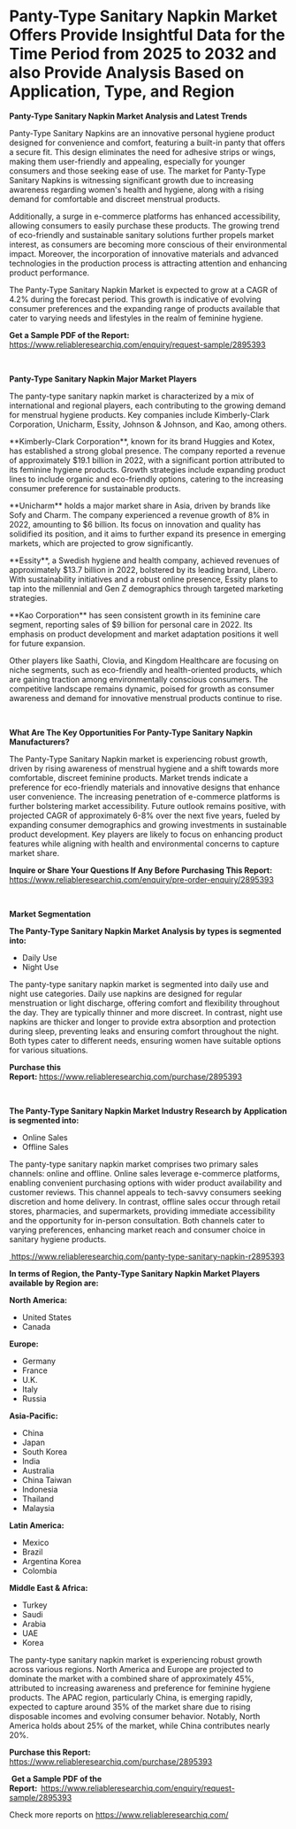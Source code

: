 <p><h1>Panty-Type Sanitary Napkin Market Offers Provide Insightful Data for the Time Period from 2025 to 2032 and also Provide Analysis Based on Application, Type, and Region</h1></p><p><strong>Panty-Type Sanitary Napkin Market Analysis and Latest Trends</strong></p>
<p><p>Panty-Type Sanitary Napkins are an innovative personal hygiene product designed for convenience and comfort, featuring a built-in panty that offers a secure fit. This design eliminates the need for adhesive strips or wings, making them user-friendly and appealing, especially for younger consumers and those seeking ease of use. The market for Panty-Type Sanitary Napkins is witnessing significant growth due to increasing awareness regarding women's health and hygiene, along with a rising demand for comfortable and discreet menstrual products.</p><p>Additionally, a surge in e-commerce platforms has enhanced accessibility, allowing consumers to easily purchase these products. The growing trend of eco-friendly and sustainable sanitary solutions further propels market interest, as consumers are becoming more conscious of their environmental impact. Moreover, the incorporation of innovative materials and advanced technologies in the production process is attracting attention and enhancing product performance.</p><p>The Panty-Type Sanitary Napkin Market is expected to grow at a CAGR of 4.2% during the forecast period. This growth is indicative of evolving consumer preferences and the expanding range of products available that cater to varying needs and lifestyles in the realm of feminine hygiene.</p></p>
<p><strong>Get a Sample PDF of the Report:&nbsp;</strong> <a href="https://www.reliableresearchiq.com/enquiry/request-sample/2895393?utm_campaign=3279&utm_medium=2&utm_source=Github&utm_content=ia&utm_term=15032025&utm_id=panty-type-sanitary-napkin">https://www.reliableresearchiq.com/enquiry/request-sample/2895393</a></p>
<p>&nbsp;</p>
<p><strong>Panty-Type Sanitary Napkin Major Market Players</strong></p>
<p><p>The panty-type sanitary napkin market is characterized by a mix of international and regional players, each contributing to the growing demand for menstrual hygiene products. Key companies include Kimberly-Clark Corporation, Unicharm, Essity, Johnson & Johnson, and Kao, among others. </p><p>**Kimberly-Clark Corporation**, known for its brand Huggies and Kotex, has established a strong global presence. The company reported a revenue of approximately $19.1 billion in 2022, with a significant portion attributed to its feminine hygiene products. Growth strategies include expanding product lines to include organic and eco-friendly options, catering to the increasing consumer preference for sustainable products.</p><p>**Unicharm** holds a major market share in Asia, driven by brands like Sofy and Charm. The company experienced a revenue growth of 8% in 2022, amounting to $6 billion. Its focus on innovation and quality has solidified its position, and it aims to further expand its presence in emerging markets, which are projected to grow significantly.</p><p>**Essity**, a Swedish hygiene and health company, achieved revenues of approximately $13.7 billion in 2022, bolstered by its leading brand, Libero. With sustainability initiatives and a robust online presence, Essity plans to tap into the millennial and Gen Z demographics through targeted marketing strategies.</p><p>**Kao Corporation** has seen consistent growth in its feminine care segment, reporting sales of $9 billion for personal care in 2022. Its emphasis on product development and market adaptation positions it well for future expansion.</p><p>Other players like Saathi, Clovia, and Kingdom Healthcare are focusing on niche segments, such as eco-friendly and health-oriented products, which are gaining traction among environmentally conscious consumers. The competitive landscape remains dynamic, poised for growth as consumer awareness and demand for innovative menstrual products continue to rise.</p></p>
<p>&nbsp;</p>
<p><strong>What Are The Key Opportunities For Panty-Type Sanitary Napkin Manufacturers?</strong></p>
<p><p>The Panty-Type Sanitary Napkin market is experiencing robust growth, driven by rising awareness of menstrual hygiene and a shift towards more comfortable, discreet feminine products. Market trends indicate a preference for eco-friendly materials and innovative designs that enhance user convenience. The increasing penetration of e-commerce platforms is further bolstering market accessibility. Future outlook remains positive, with projected CAGR of approximately 6-8% over the next five years, fueled by expanding consumer demographics and growing investments in sustainable product development. Key players are likely to focus on enhancing product features while aligning with health and environmental concerns to capture market share.</p></p>
<p><strong>Inquire or Share Your Questions If Any Before Purchasing This Report:</strong> <a href="https://www.reliableresearchiq.com/enquiry/pre-order-enquiry/2895393?utm_campaign=3279&utm_medium=2&utm_source=Github&utm_content=ia&utm_term=15032025&utm_id=panty-type-sanitary-napkin">https://www.reliableresearchiq.com/enquiry/pre-order-enquiry/2895393</a></p>
<p>&nbsp;</p>
<p><strong>Market Segmentation</strong></p>
<p><strong>The Panty-Type Sanitary Napkin Market Analysis by types is segmented into:</strong></p>
<p><ul><li>Daily Use</li><li>Night Use</li></ul></p>
<p><p>The panty-type sanitary napkin market is segmented into daily use and night use categories. Daily use napkins are designed for regular menstruation or light discharge, offering comfort and flexibility throughout the day. They are typically thinner and more discreet. In contrast, night use napkins are thicker and longer to provide extra absorption and protection during sleep, preventing leaks and ensuring comfort throughout the night. Both types cater to different needs, ensuring women have suitable options for various situations.</p></p>
<p><strong>Purchase this Report:&nbsp;</strong><a href="https://www.reliableresearchiq.com/purchase/2895393?utm_campaign=3279&utm_medium=2&utm_source=Github&utm_content=ia&utm_term=15032025&utm_id=panty-type-sanitary-napkin">https://www.reliableresearchiq.com/purchase/2895393</a></p>
<p>&nbsp;</p>
<p><strong>The Panty-Type Sanitary Napkin Market Industry Research by Application is segmented into:</strong></p>
<p><ul><li>Online Sales</li><li>Offline Sales</li></ul></p>
<p><p>The panty-type sanitary napkin market comprises two primary sales channels: online and offline. Online sales leverage e-commerce platforms, enabling convenient purchasing options with wider product availability and customer reviews. This channel appeals to tech-savvy consumers seeking discretion and home delivery. In contrast, offline sales occur through retail stores, pharmacies, and supermarkets, providing immediate accessibility and the opportunity for in-person consultation. Both channels cater to varying preferences, enhancing market reach and consumer choice in sanitary hygiene products.</p></p>
<p><a href="https://www.reliableresearchiq.com/panty-type-sanitary-napkin-r2895393?utm_campaign=3279&utm_medium=2&utm_source=Github&utm_content=ia&utm_term=15032025&utm_id=panty-type-sanitary-napkin">&nbsp;https://www.reliableresearchiq.com/panty-type-sanitary-napkin-r2895393</a></p>
<p><strong>In terms of Region, the Panty-Type Sanitary Napkin Market Players available by Region are:</strong></p>
<p>
    <p> <strong> North America: </strong>
        <ul>
            <li>United States</li>
            <li>Canada</li>
        </ul>
        </p> 
    <p> <strong> Europe: </strong>
        <ul>
            <li>Germany</li>
            <li>France</li>
            <li>U.K.</li>
            <li>Italy</li>
            <li>Russia</li>
        </ul>
        </p> 
    <p> <strong> Asia-Pacific: </strong>
        <ul>
            <li>China</li>
            <li>Japan</li>
            <li>South Korea</li>
            <li>India</li>
            <li>Australia</li>
            <li>China Taiwan</li>
            <li>Indonesia</li>
            <li>Thailand</li>
            <li>Malaysia</li>
        </ul>
        </p> 
    <p> <strong> Latin America: </strong>
        <ul>
            <li>Mexico</li>
            <li>Brazil</li>
            <li>Argentina Korea</li>
            <li>Colombia</li>
        </ul>
        </p> 
    <p> <strong> Middle East & Africa: </strong>
        <ul>
            <li>Turkey</li>
            <li>Saudi</li>
            <li>Arabia</li>
            <li>UAE</li>
            <li>Korea</li>
        </ul>
    </p>
    </p>
<p><p>The panty-type sanitary napkin market is experiencing robust growth across various regions. North America and Europe are projected to dominate the market with a combined share of approximately 45%, attributed to increasing awareness and preference for feminine hygiene products. The APAC region, particularly China, is emerging rapidly, expected to capture around 35% of the market share due to rising disposable incomes and evolving consumer behavior. Notably, North America holds about 25% of the market, while China contributes nearly 20%.</p></p>
<p><strong>Purchase this Report: </strong><a href="https://www.reliableresearchiq.com/purchase/2895393?utm_campaign=3279&utm_medium=2&utm_source=Github&utm_content=ia&utm_term=15032025&utm_id=panty-type-sanitary-napkin">https://www.reliableresearchiq.com/purchase/2895393</a></p>
<p>&nbsp;<strong>Get a Sample PDF of the Report:&nbsp;&nbsp;</strong><a href="https://www.reliableresearchiq.com/enquiry/request-sample/2895393?utm_campaign=3279&utm_medium=2&utm_source=Github&utm_content=ia&utm_term=15032025&utm_id=panty-type-sanitary-napkin">https://www.reliableresearchiq.com/enquiry/request-sample/2895393</a></p>
<p><strong></strong></p>
<p>Check more reports on <a href="https://www.reliableresearchiq.com/?utm_campaign=3279&utm_medium=2&utm_source=Github&utm_content=ia&utm_term=15032025&utm_id=panty-type-sanitary-napkin">https://www.reliableresearchiq.com/</a></p>